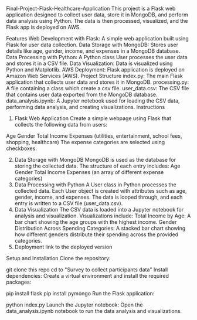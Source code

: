 Final-Project-Flask-Healthcare-Application
This project is a Flask web application designed to collect user data, store it in MongoDB, and perform data analysis using Python. The data is then processed, visualized, and the Flask app is deployed on AWS.

Features
Web Development with Flask:
A simple web application built using Flask for user data collection.
Data Storage with MongoDB:
Stores user details like age, gender, income, and expenses in a MongoDB database.
Data Processing with Python:
A Python class User processes the user data and stores it in a CSV file.
Data Visualization:
Data is visualized using Python and Matplotlib.
AWS Deployment:
Flask application is deployed on Amazon Web Services (AWS).
Project Structure
index.py: The main Flask application that collects user data and stores it in MongoDB.
processing.py: A file containing a class which create a csv file.
user_data.csv: The CSV file that contains user data exported from the MongoDB database.
data_analysis.ipynb: A Jupyter notebook used for loading the CSV data, performing data analysis, and creating visualizations.
Instructions
1. Flask Web Application
Create a simple webpage using Flask that collects the following data from users:

Age
Gender
Total Income
Expenses (utilities, entertainment, school fees, shopping, healthcare)
The expense categories are selected using checkboxes.

2. Data Storage with MongoDB
MongoDB is used as the database for storing the collected data. The structure of each entry includes:
Age
Gender
Total Income
Expenses (an array of different expense categories)
3. Data Processing with Python
A User class in Python processes the collected data. Each User object is created with attributes such as age, gender, income, and expenses.
The data is looped through, and each entry is written to a CSV file (user_data.csv).
4. Data Visualization
The CSV data is loaded into a Jupyter notebook for analysis and visualization.
Visualizations include:
Total Income by Age: A bar chart showing the age groups with the highest income.
Gender Distribution Across Spending Categories: A stacked bar chart showing how different genders distribute their spending across the provided categories.
5. Deployment
link to the deployed version

Setup and Installation
Clone the repository:

git clone this repo
cd to "Survey to collect participants data"
Install dependencies: Create a virtual environment and install the required packages:

pip install flask
pip install pymongo
Run the Flask application:

python index.py
Launch the Jupyter notebook: Open the data_analysis.ipynb notebook to run the data analysis and visualizations.

